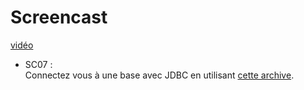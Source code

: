 # Screencast

[vidéo](https://www.youtube.com/watch?v=hUk4JXJTmjM)

* SC07 :  
Connectez vous à une base avec JDBC en utilisant [cette archive](https://github.com/gdufrene/mooc_jee_spring/raw/master/week2/screencast/sc07.zip).
